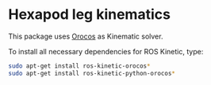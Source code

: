 # Hexapod leg kinematics

This package uses [Orocos](http://wiki.ros.org/orocos_kdl) as Kinematic solver.

To install all necessary dependencies for ROS Kinetic, type:

```sh
sudo apt-get install ros-kinetic-orocos*
sudo apt-get install ros-kinetic-python-orocos*
```